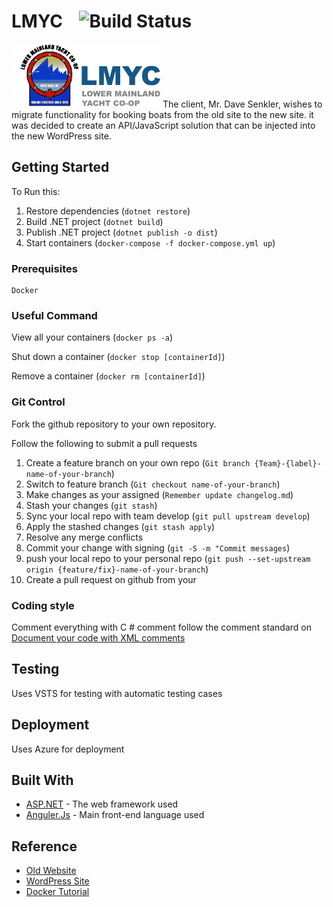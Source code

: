 # LMYC &nbsp;&nbsp;&nbsp;![Build Status](https://travis-ci.org/LMYC/Lmyc-website.svg?branch=develop)

![LMYC Logo](/images/logo.png)
The client, Mr. Dave Senkler, wishes to migrate functionality for booking boats from the old site to the new site. it was decided to create
an API/JavaScript solution that can be injected into the new WordPress site.


## Getting Started
To Run this:
1. Restore dependencies (`dotnet restore`)
2. Build .NET project (`dotnet build`)
3. Publish .NET project (`dotnet publish -o dist`)
4. Start containers (`docker-compose -f docker-compose.yml up`)

### Prerequisites
```
Docker
```

### Useful Command
View all your containers (`docker ps -a`)

Shut down a container (`docker stop [containerId]`)

Remove a container (`docker rm [containerId]`)

### Git Control
Fork the github repository to your own repository.

Follow the following to submit a pull requests
1. Create a feature branch on your own repo (`Git branch {Team}-{label}-name-of-your-branch`)
2. Switch to feature branch (`Git checkout name-of-your-branch`)
3. Make changes as your assigned (`Remember update changelog.md`)
4. Stash your changes (`git stash`)
5. Sync your local repo with team develop (`git pull upstream develop`)
6. Apply the stashed changes (`git stash apply`)
7. Resolve any merge conflicts
8. Commit your change with signing (`git -S -m "Commit messages`)
9. push your local repo to your personal repo (`git push --set-upstream origin {feature/fix}-name-of-your-branch`)
10. Create a pull request on github from your

### Coding style

Comment everything with C # comment
follow the comment standard on [Document your code with XML comments](https://docs.microsoft.com/en-us/dotnet/csharp/codedoc)

## Testing

Uses VSTS for testing with automatic testing cases

## Deployment

Uses Azure for deployment

## Built With

* [ASP.NET](https://www.asp.net/) - The web framework used
* [Anguler.Js](https://angular.io/) - Main front-end language used

## Reference

* [Old Website](http://www.lmyc.ca/)
* [WordPress Site](http://www.sailwhiterock.com/)
* [Docker Tutorial](https://docs.docker.com/get-started/#test-docker-version)
